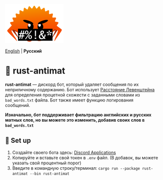 
![Bad_words](https://github.com/Niron3206/rust-antimat/raw/master/rustacean-badwords.png)

[English](./README.md) | **Русский**

# 🤬 rust-antimat
**rust-antimat** — дискорд бот, который удаляет сообщения по их неприличному содержанию. Бот использует [Расстояние Левенштейна](https://ru.wikipedia.org/wiki/Расстояние_Левенштейна) для определения процетной схожести с заданными словами из `bad_words.txt` файла. Бот также имеет функцию логирования сообщений.

**Изначально, бот поддерживает фильтрацию английских и русских матных слов, но вы можете это изменить, добавив своих слов в `bad_words.txt`**

## 🔧 Set up
1. Создайте своего бота здесь: [Discord Applications](https://discord.com/developers/applications)
2. Копируйте и вставьте свой токен в `.env` файл. (В добавок, вы можете указать свой процентный порог)
3. Введите в командную строку/терминал: `cargo run --package rust-antimat --bin rust-antimat`
